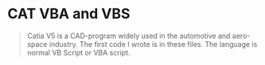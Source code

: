 # CAT VBA and VBS

> Catia V5 is a CAD-program widely used in the automotive and aero-space industry. The first code I wrote is in these files. The language is normal VB Script or VBA script.